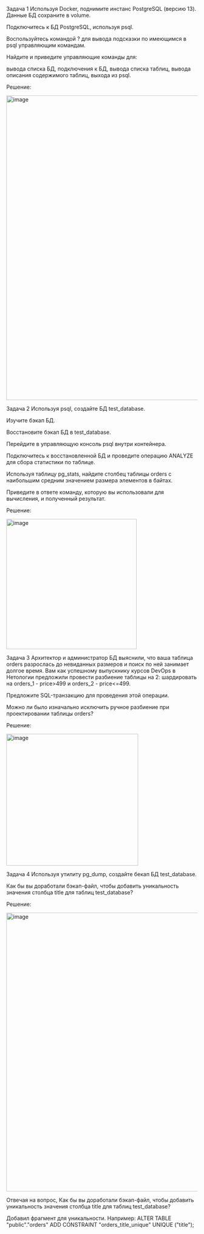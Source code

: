 Задача 1
Используя Docker, поднимите инстанс PostgreSQL (версию 13). Данные БД сохраните в volume.

Подключитесь к БД PostgreSQL, используя psql.

Воспользуйтесь командой \? для вывода подсказки по имеющимся в psql управляющим командам.

Найдите и приведите управляющие команды для:

вывода списка БД,
подключения к БД,
вывода списка таблиц,
вывода описания содержимого таблиц,
выхода из psql.

Решение:


<img width="802" alt="image" src="https://github.com/Franky12111990/sdb-homeworks/assets/121640886/fb6b91fd-8241-45e3-ae0d-dfdc0fe01427">

Задача 2
Используя psql, создайте БД test_database.

Изучите бэкап БД.

Восстановите бэкап БД в test_database.

Перейдите в управляющую консоль psql внутри контейнера.

Подключитесь к восстановленной БД и проведите операцию ANALYZE для сбора статистики по таблице.

Используя таблицу pg_stats, найдите столбец таблицы orders с наибольшим средним значением размера элементов в байтах.

Приведите в ответе команду, которую вы использовали для вычисления, и полученный результат.


Решение:

<img width="343" alt="image" src="https://github.com/Franky12111990/sdb-homeworks/assets/121640886/833119c6-a8f5-42df-9c1c-f36460f655af">


Задача 3
Архитектор и администратор БД выяснили, что ваша таблица orders разрослась до невиданных размеров и поиск по ней занимает долгое время. Вам как успешному выпускнику курсов DevOps в Нетологии предложили провести разбиение таблицы на 2: шардировать на orders_1 - price>499 и orders_2 - price<=499.

Предложите SQL-транзакцию для проведения этой операции.

Можно ли было изначально исключить ручное разбиение при проектировании таблицы orders?

Решение:


<img width="347" alt="image" src="https://github.com/Franky12111990/sdb-homeworks/assets/121640886/ab75da49-7318-4a4f-ace9-12c11ef200a0">


Задача 4
Используя утилиту pg_dump, создайте бекап БД test_database.

Как бы вы доработали бэкап-файл, чтобы добавить уникальность значения столбца title для таблиц test_database?

Решение:


<img width="734" alt="image" src="https://github.com/Franky12111990/sdb-homeworks/assets/121640886/c382df2c-14ce-4eb3-beb1-305f010a2817">

Отвечая на вопрос, Как бы вы доработали бэкап-файл, чтобы добавить уникальность значения столбца title для таблиц test_database?

Добавил фрагмент для уникальности. 
Например:
ALTER TABLE "public"."orders" ADD CONSTRAINT "orders_title_unique" UNIQUE ("title");



